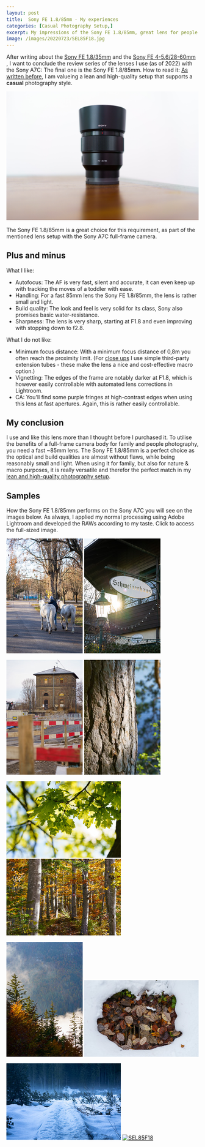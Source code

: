 ```yaml
---
layout: post
title:  Sony FE 1.8/85mm - My experiences
categories: [Casual Photography Setup,]
excerpt: My impressions of the Sony FE 1.8/85mm, great lens for people and nature including macro
image: /images/20220723/SEL85F18.jpg
---
```


After writing about the [Sony FE 1.8/35mm](../sony_sel35f18f_review) and the [Sony FE 4-5.6/28-60mm ](../sony_sel2860_review), I want to conclude the review series of the lenses I use (as of 2022) with the Sony A7C: The final one is the Sony FE 1.8/85mm.
How to read it: [As written before](../leanest_highest_quality_casual_photography_setup/), I am valueing a lean and high-quality setup that supports a __casual__ photography style. 

![The Sony FE 1.8/85mm](../images/20220723/sony_SEL85F18.jpg)

The Sony FE 1.8/85mm is a great choice for this requirement, as part of the mentioned lens setup with the Sony A7C full-frame camera.

## Plus and minus

What I like:
- Autofocus: The AF is very fast, silent and accurate, it can even keep up with tracking the moves of a toddler with ease.
- Handling: For a fast 85mm lens the Sony FE 1.8/85mm, the lens is rather small and light.
- Build quality: The look and feel is very solid for its class, Sony also promises basic water-resistance.
- Sharpness: The lens is very sharp, starting at F1.8 and even improving with stopping down to f2.8. 

What I do not like:
- Minimum focus distance: With a minimum focus distance of 0,8m you often reach the proximity limit. (For [close ups](../spring_blossoms/) I use simple third-party extension tubes - these make the lens a nice and cost-effective macro option.)
- Vignetting: The edges of the frame are notably darker at F1.8, which is however easily controllable with automated lens corrections in Lightroom.
- CA: You'll find some  purple fringes at high-contrast edges when using this lens at fast apertures. Again, this is rather easily controllable.

## My conclusion

I use and like this lens more than I thought before I purchased it.
To utilise the benefits of a full-frame camera body for family and people photography, you need a fast ~85mm lens. The Sony FE 1.8/85mm is a perfect choice as the optical and build qualities are almost without flaws, while being reasonably small and light.
When using it for family, but also for nature & macro purposes, it is really versatile and therefor the perfect match in my [lean and high-quality photography setup](../leanest_highest_quality_casual_photography_setup/).

## Samples

How the Sony FE 1.8/85mm performs on the Sony A7C you will see on the images below. As always, I applied my normal processing using Adobe Lightroom and developed the RAWs according to my taste.
Click to access the full-sized image.


[![SEL85F18](../images/20220723/SEL85F18_thumb-1.jpg)](https://raw.githubusercontent.com/jakobhuerner/jakobhuerner.github.io/master/images/20220723/SEL85F18-1.jpg)
[![SEL85F18](../images/20220723/SEL85F18_thumb-2.jpg)](https://raw.githubusercontent.com/jakobhuerner/jakobhuerner.github.io/master/images/20220723/SEL85F18-2.jpg)

[![SEL85F18](../images/20220723/SEL85F18_thumb-3.jpg)](https://raw.githubusercontent.com/jakobhuerner/jakobhuerner.github.io/master/images/20220723/SEL85F18-3.jpg)
[![SEL85F18](../images/20220723/SEL85F18_thumb-4.jpg)](https://raw.githubusercontent.com/jakobhuerner/jakobhuerner.github.io/master/images/20220723/SEL85F18-4.jpg)


[![SEL85F18](../images/20220723/SEL85F18_thumb-5.jpg)](https://raw.githubusercontent.com/jakobhuerner/jakobhuerner.github.io/master/images/20220723/SEL85F18-5.jpg)
[![SEL85F18](../images/20220723/SEL85F18_thumb-7.jpg)](https://raw.githubusercontent.com/jakobhuerner/jakobhuerner.github.io/master/images/20220723/SEL85F18-7.jpg)

[![SEL85F18](../images/20220723/SEL85F18_thumb-6.jpg)](https://raw.githubusercontent.com/jakobhuerner/jakobhuerner.github.io/master/images/20220723/SEL85F18-6.jpg)
[![SEL85F18](../images/20220723/SEL85F18_thumb-8.jpg)](https://raw.githubusercontent.com/jakobhuerner/jakobhuerner.github.io/master/images/20220723/SEL85F18-8.jpg)

[![SEL85F18](../images/20220723/SEL85F18_thumb-9.jpg)](https://raw.githubusercontent.com/jakobhuerner/jakobhuerner.github.io/master/images/20220723/SEL85F18-9.jpg)
[![SEL85F18](../images/20220723/SEL85F18_thumb-10.jpg)](https://raw.githubusercontent.com/jakobhuerner/jakobhuerner.github.io/master/images/20220723/SEL85F18-10.jpg)
